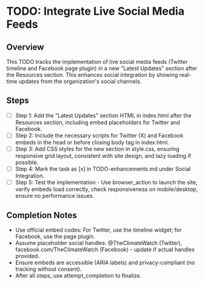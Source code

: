 # TODO: Integrate Live Social Media Feeds

## Overview
This TODO tracks the implementation of live social media feeds (Twitter timeline and Facebook page plugin) in a new "Latest Updates" section after the Resources section. This enhances social integration by showing real-time updates from the organization's social channels.

## Steps

- [ ] Step 1: Add the "Latest Updates" section HTML in index.html after the Resources section, including embed placeholders for Twitter and Facebook.
- [ ] Step 2: Include the necessary scripts for Twitter (X) and Facebook embeds in the head or before closing body tag in index.html.
- [ ] Step 3: Add CSS styles for the new section in style.css, ensuring responsive grid layout, consistent with site design, and lazy loading if possible.
- [ ] Step 4: Mark the task as [x] in TODO-enhancements.md under Social Integration.
- [ ] Step 5: Test the implementation - Use browser_action to launch the site, verify embeds load correctly, check responsiveness on mobile/desktop, ensure no performance issues.

## Completion Notes
- Use official embed codes: For Twitter, use the timeline widget; for Facebook, use the page plugin.
- Assume placeholder social handles: @TheClimateWatch (Twitter), facebook.com/TheClimateWatch (Facebook) - update if actual handles provided.
- Ensure embeds are accessible (ARIA labels) and privacy-compliant (no tracking without consent).
- After all steps, use attempt_completion to finalize.
